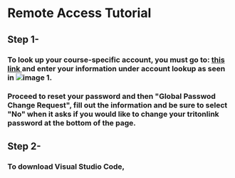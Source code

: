 # Remote Access Tutorial
## Step 1-
### To look up your course-specific account, you must go to: [this link ](https://sdacs.ucsd.edu/~icc/index.php)and enter your information under account lookup as seen in ![image 1](../../../Desktop/Screen%20Shot%202022-09-30%20at%209.46.20%20PM.png).
### Proceed to reset your password and then "Global Passwod Change Request", fill out the information and be sure to select "No" when it asks if you would like to change your tritonlink password at the bottom of the page.
## Step 2-
### To download Visual Studio Code, 